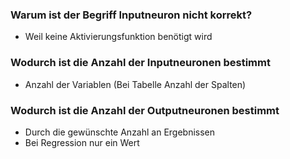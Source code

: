 
### Warum ist der Begriff Inputneuron nicht korrekt?
- Weil keine Aktivierungsfunktion benötigt wird
### Wodurch ist die Anzahl der Inputneuronen bestimmt
- Anzahl der Variablen (Bei Tabelle Anzahl der Spalten)
### Wodurch ist die Anzahl der Outputneuronen bestimmt
- Durch die gewünschte Anzahl an Ergebnissen
- Bei Regression nur ein Wert